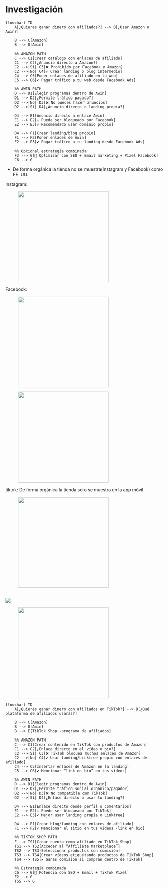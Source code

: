 # Investigación

```mermaid
flowchart TD
    A[¿Quieres ganar dinero con afiliados?] --> B[¿Usar Amazon o Awin?]

    B --> C[Amazon]
    B --> D[Awin]

    %% AMAZON PATH
    C --> C1[Crear catálogo con enlaces de afiliado]
    C1 --> C2[¿Anuncio directo a Amazon?]
    C2 -->|Sí| C3[❌ Prohibido por Facebook y Amazon]
    C2 -->|No| C4[✔️ Crear landing o blog intermedio]
    C4 --> C5[Poner enlaces de afiliado en tu web]
    C5 --> C6[✔️ Pagar tráfico a tu web desde Facebook Ads]

    %% AWIN PATH
    D --> D1[Elegir programas dentro de Awin]
    D1 --> D2[¿Permite tráfico pagado?]
    D2 -->|No| D3[❌ No puedes hacer anuncios]
    D2 -->|Sí| D4[¿Anuncio directo o landing propia?]

    D4 --> E1[Anuncio directo a enlace Awin]
    E1 --> E2[⚠️ Puede ser bloqueado por Facebook]
    E2 --> E3[✔️ Recomendado usar dominio propio]

    D4 --> F1[Crear landing/blog propio]
    F1 --> F2[Poner enlaces de Awin]
    F2 --> F3[✔️ Pagar tráfico a tu landing desde Facebook Ads]

    %% Opcional estrategia combinada
    F3 --> G[🧠 Optimizar con SEO + Email marketing + Pixel Facebook]
    C6 --> G
```

* De forma orgánica la tienda no se muestra(Instagram y Facebook) como EE. UU.&#x20;

Instagram:

<figure><img src=".gitbook/assets/photo_2025-07-25_19-45-05.jpg" alt="" width="288"><figcaption></figcaption></figure>

Facebook:

<figure><img src=".gitbook/assets/photo_2025-07-25_19-45-02.jpg" alt="" width="288"><figcaption></figcaption></figure>

<figure><img src=".gitbook/assets/photo_2025-07-25_19-44-53.jpg" alt="" width="288"><figcaption></figcaption></figure>

tiktok: De forma orgánica la tienda solo se muestra en la app móvil&#x20;

<figure><img src=".gitbook/assets/photo_2025-07-25_20-00-54.jpg" alt="" width="288"><figcaption></figcaption></figure>

\
![](<.gitbook/assets/photo_2025-07-25_20-00-54 (2).jpg>)

<figure><img src=".gitbook/assets/photo_2025-07-25_20-00-54 (3).jpg" alt="" width="288"><figcaption></figcaption></figure>

```mermaid
flowchart TD
    A[¿Quieres ganar dinero con afiliados en TikTok?] --> B[¿Qué plataforma de afiliados usarás?]

    B --> C[Amazon]
    B --> D[Awin]
    B --> E[TikTok Shop -programa de afiliados]

    %% AMAZON PATH
    C --> C1[Crear contenido en TikTok con productos de Amazon]
    C1 --> C2[¿Enlace directo en el vídeo o bio?]
    C2 -->|Sí| C3[❌ TikTok bloquea muchos enlaces de Amazon]
    C2 -->|No| C4[✔️ Usar landing/Linktree propio con enlaces de afiliado]
    C4 --> C5[Insertar enlaces de Amazon en la landing]
    C5 --> C6[✔️ Mencionar “link en bio” en tus vídeos]

    %% AWIN PATH
    D --> D1[Elegir programas dentro de Awin]
    D1 --> D2[¿Permite tráfico social orgánico/pagado?]
    D2 -->|No| D3[❌ No compatible con TikTok]
    D2 -->|Sí| D4[¿Enlace directo o usar tu landing?]
    
    D4 --> E1[Enlace directo desde perfil o comentarios]
    E1 --> E2[⚠️ Puede ser bloqueado por TikTok]
    E2 --> E3[✔️ Mejor usar landing propia o Linktree]

    D4 --> F1[Crear blog/landing con enlaces de afiliado]
    F1 --> F2[✔️ Mencionar el sitio en tus videos -link en bio]

    %% TIKTOK SHOP PATH
    E --> TS1[Crear cuenta como afiliado en TikTok Shop]
    TS1 --> TS2[Acceder al “Affiliate Marketplace”]
    TS2 --> TS3[Seleccionar productos con comisión]
    TS3 --> TS4[Crear vídeos etiquetando productos de TikTok Shop]
    TS4 --> TS5[✔️ Ganas comisión si compran dentro de TikTok]

    %% Estrategia combinada
    C6 --> G[🧠 Potencia con SEO + Email + TikTok Pixel]
    F2 --> G
    TS5 --> G
```
